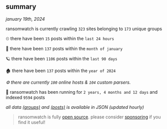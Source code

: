 
## summary
_january 19th, 2024_

ransomwatch is currently crawling `323` sites belonging to `173` unique groups

⏲ there have been `15` posts within the `last 24 hours`

🦈 there have been `137` posts within the `month of january`

🪐 there have been `1106` posts within the `last 90 days`

🏚 there have been `137` posts within the `year of 2024`

_⚙️ there are currently `100` online hosts & `104` custom parsers._

🦕 ransomwatch has been running for `2 years, 4 months and 12 days` and indexed `9594` posts

_all data  [(groups)](http://ransomwhat.telemetry.ltd/groups) and [(posts)](http://ransomwhat.telemetry.ltd/posts) is available in JSON (updated hourly)_

> ransomwatch is fully [open source](https://github.com/joshhighet/ransomwatch#ransomwatch--). please consider [sponsoring](https://github.com/sponsors/joshhighet) if you find it useful!

